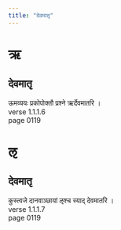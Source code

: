 ```yaml
---
title: "देवमातृ"
---
```


# ऋ
## देवमातृ
ऊमव्ययः प्रकोपोक्तौ प्रश्ने ऋर्देवमातरि ।<BR>verse 1.1.1.6<BR>page 0119

# ऌ
## देवमातृ
कुस्त्वजे दानवाञ्छायां ऌश्च स्याद् देवमातरि ।<BR>verse 1.1.1.7<BR>page 0119

